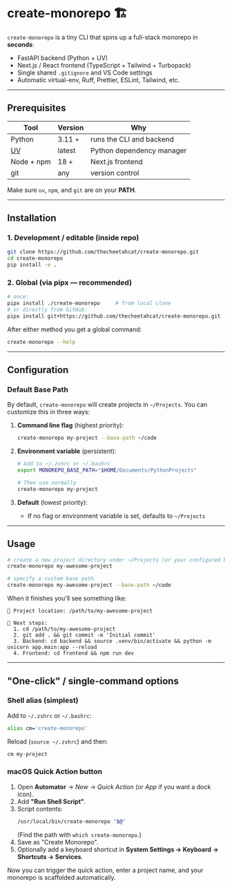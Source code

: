 # create-monorepo 🏗️

`create-monorepo` is a tiny CLI that spins up a full-stack monorepo in **seconds**:

* FastAPI backend (Python + UV)
* Next.js / React frontend (TypeScript + Tailwind + Turbopack)
* Single shared `.gitignore` and VS Code settings
* Automatic virtual-env, Ruff, Prettier, ESLint, Tailwind, etc.

---

## Prerequisites

| Tool | Version | Why |
|------|---------|-----|
| Python | 3.11 + | runs the CLI and backend |
| [UV](https://github.com/astral-sh/uv) | latest | Python dependency manager |
| Node + npm | 18 + | Next.js frontend |
| git | any | version control |

Make sure `uv`, `npm`, and `git` are on your **PATH**.

---

## Installation

### 1. Development / editable (inside repo)
```bash
git clone https://github.com/thecheetahcat/create-monorepo.git
cd create-monorepo
pip install -e .
```

### 2. Global (via **pipx** — recommended)
```bash
# once:
pipx install ./create-monorepo     # from local clone
# or directly from GitHub:
pipx install git+https://github.com/thecheetahcat/create-monorepo.git
```
After either method you get a global command:
```bash
create-monorepo --help
```

---

## Configuration

### Default Base Path

By default, `create-monorepo` will create projects in `~/Projects`. You can customize this in three ways:

1. **Command line flag** (highest priority):
   ```bash
   create-monorepo my-project --base-path ~/code
   ```

2. **Environment variable** (persistent):
   ```bash
   # Add to ~/.zshrc or ~/.bashrc
   export MONOREPO_BASE_PATH="$HOME/Documents/PythonProjects"
   
   # Then use normally
   create-monorepo my-project
   ```

3. **Default** (lowest priority):
   - If no flag or environment variable is set, defaults to `~/Projects`

---

## Usage

```bash
# create a new project directory under ~/Projects (or your configured base path)
create-monorepo my-awesome-project

# specify a custom base path
create-monorepo my-awesome-project --base-path ~/code
```

When it finishes you'll see something like:
```
📂 Project location: /path/to/my-awesome-project

🔧 Next steps:
  1. cd /path/to/my-awesome-project
  2. git add . && git commit -m 'Initial commit'
  3. Backend: cd backend && source .venv/bin/activate && python -m uvicorn app.main:app --reload
  4. Frontend: cd frontend && npm run dev
```

---

## "One-click" / single-command options

### Shell alias (simplest)
Add to `~/.zshrc` or `~/.bashrc`:
```bash
alias cm='create-monorepo'
```
Reload (`source ~/.zshrc`) and then:
```bash
cm my-project
```

### macOS Quick Action button
1. Open **Automator** → *New* → *Quick Action* (or *App* if you want a dock icon).
2. Add **"Run Shell Script"**.
3. Script contents:
   ```bash
   /usr/local/bin/create-monorepo "$@"
   ```
   (Find the path with `which create-monorepo`.)
4. Save as "Create Monorepo".
5. Optionally add a keyboard shortcut in **System Settings → Keyboard → Shortcuts → Services**.

Now you can trigger the quick action, enter a project name, and your monorepo is scaffolded automatically.

